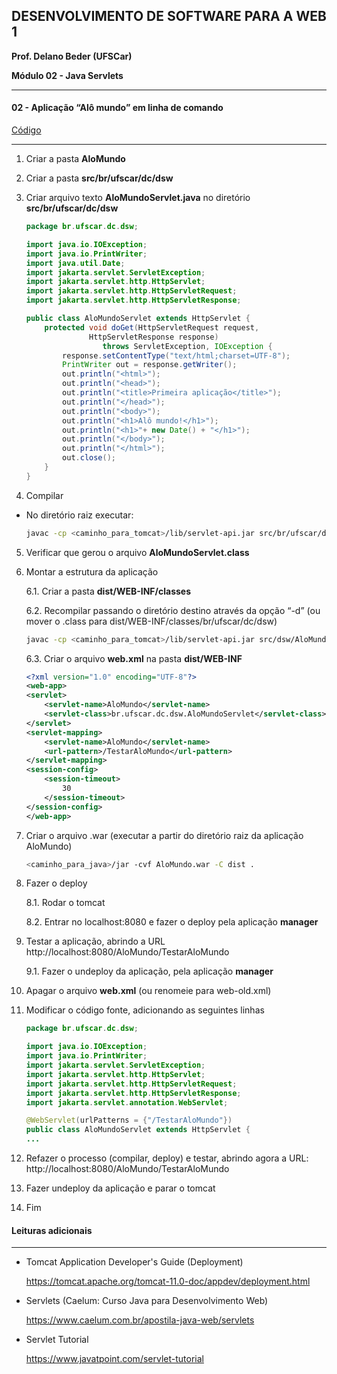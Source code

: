 ## DESENVOLVIMENTO DE SOFTWARE PARA A WEB 1
**Prof. Delano Beder (UFSCar)**

**Módulo 02 - Java Servlets**

- - -

#### 02 - Aplicação “Alô mundo” em linha de comando
[Código](https://github.com/delanobeder/DSW1/blob/master/Modulo02/AloMundo)
- - -



1. Criar a pasta **AloMundo**
2. Criar a pasta **src/br/ufscar/dc/dsw**
3. Criar arquivo texto **AloMundoServlet.java** no diretório **src/br/ufscar/dc/dsw**

    ```java
    package br.ufscar.dc.dsw;

    import java.io.IOException;
    import java.io.PrintWriter;
    import java.util.Date;
    import jakarta.servlet.ServletException;
    import jakarta.servlet.http.HttpServlet;
    import jakarta.servlet.http.HttpServletRequest;
    import jakarta.servlet.http.HttpServletResponse;

    public class AloMundoServlet extends HttpServlet {
        protected void doGet(HttpServletRequest request,
                  HttpServletResponse response)
                     throws ServletException, IOException {
            response.setContentType("text/html;charset=UTF-8");
            PrintWriter out = response.getWriter();
            out.println("<html>");
            out.println("<head>");
            out.println("<title>Primeira aplicação</title>");
            out.println("</head>");
            out.println("<body>");
            out.println("<h1>Alô mundo!</h1>");
            out.println("<h1>"+ new Date() + "</h1>");
            out.println("</body>");
            out.println("</html>");
            out.close();
        }
    }
    ```

4. Compilar

  - No diretório raiz executar:

    ```sh
    javac -cp <caminho_para_tomcat>/lib/servlet-api.jar src/br/ufscar/dc/dsw/AloMundoServlet.java
    ```

5. Verificar que gerou o arquivo **AloMundoServlet.class**

6. Montar a estrutura da aplicação
   
   6.1. Criar a pasta **dist/WEB-INF/classes**
   
   6.2. Recompilar passando o diretório destino através da opção “-d” (ou mover o .class para dist/WEB-INF/classes/br/ufscar/dc/dsw)
   
   ```sh
   javac -cp <caminho_para_tomcat>/lib/servlet-api.jar src/dsw/AloMundoServlet.java -d dist/WEB-INF/classes
   ```
   
   6.3. Criar o arquivo **web.xml** na pasta **dist/WEB-INF**
   
    ```xml
    <?xml version="1.0" encoding="UTF-8"?>
   <web-app>
    <servlet>
        <servlet-name>AloMundo</servlet-name>
        <servlet-class>br.ufscar.dc.dsw.AloMundoServlet</servlet-class>
    </servlet>
    <servlet-mapping>
        <servlet-name>AloMundo</servlet-name>
        <url-pattern>/TestarAloMundo</url-pattern>
    </servlet-mapping>
    <session-config>
        <session-timeout>
            30
        </session-timeout>
    </session-config>
   </web-app>
    ```
   
7. Criar o arquivo .war (executar a partir do diretório raiz da aplicação AloMundo)
    ```sh
    <caminho_para_java>/jar -cvf AloMundo.war -C dist .
    ```
    
8. Fazer o deploy
   
   8.1. Rodar o tomcat
   
   8.2. Entrar no localhost:8080  e fazer o deploy pela aplicação **manager**
   
9. Testar a aplicação, abrindo a URL http://localhost:8080/AloMundo/TestarAloMundo
   
   9.1. Fazer o undeploy da aplicação, pela aplicação **manager**
   
10. Apagar o arquivo **web.xml** (ou renomeie para web-old.xml)

11. Modificar o código fonte, adicionando as seguintes linhas
    ```java
    package br.ufscar.dc.dsw;
    
    import java.io.IOException;
    import java.io.PrintWriter;
    import jakarta.servlet.ServletException;
    import jakarta.servlet.http.HttpServlet;
    import jakarta.servlet.http.HttpServletRequest;
    import jakarta.servlet.http.HttpServletResponse;
    import jakarta.servlet.annotation.WebServlet;
    
    @WebServlet(urlPatterns = {"/TestarAloMundo"})
    public class AloMundoServlet extends HttpServlet {
    ...
    ```
    
12. Refazer o processo (compilar, deploy) e testar, abrindo agora a URL: http://localhost:8080/AloMundo/TestarAloMundo

13. Fazer undeploy da aplicação e parar o tomcat

14. Fim


#### Leituras adicionais
- - -

- Tomcat Application Developer's Guide (Deployment) 
  
  https://tomcat.apache.org/tomcat-11.0-doc/appdev/deployment.html
  
  
  
- Servlets (Caelum: Curso Java para Desenvolvimento Web)
  
  https://www.caelum.com.br/apostila-java-web/servlets
  
  
  
- Servlet Tutorial

  https://www.javatpoint.com/servlet-tutorial

